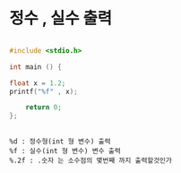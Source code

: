 # 정수 , 실수 출력

```c

#include <stdio.h> 

int main () {

float x = 1.2;
printf("%f" , x);

    return 0;
};



```

```
%d : 정수형(int 형 변수) 출력 
%f : 실수(int 형 변수) 변수 출력 
%.2f : .숫자 는 소수점의 몇번째 까지 출력할것인가 
```

